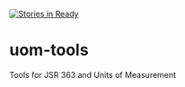[![Stories in Ready](https://badge.waffle.io/unitsofmeasurement/uom-tools.png?label=ready&title=Ready)](https://waffle.io/unitsofmeasurement/uom-tools)
# uom-tools
Tools for JSR 363 and Units of Measurement
